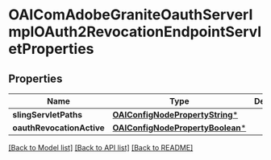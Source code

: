 # OAIComAdobeGraniteOauthServerImplOAuth2RevocationEndpointServletProperties

## Properties
Name | Type | Description | Notes
------------ | ------------- | ------------- | -------------
**slingServletPaths** | [**OAIConfigNodePropertyString***](OAIConfigNodePropertyString.md) |  | [optional] 
**oauthRevocationActive** | [**OAIConfigNodePropertyBoolean***](OAIConfigNodePropertyBoolean.md) |  | [optional] 

[[Back to Model list]](../README.md#documentation-for-models) [[Back to API list]](../README.md#documentation-for-api-endpoints) [[Back to README]](../README.md)


